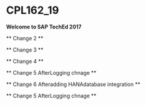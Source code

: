 # CPL162_19

**Welcome to SAP TechEd 2017**

** Change 2 **

** Change 3 **

** Change 4 **

** Change 5 AfterLogging chnage **

** Change 6 Afteradding HANAdatabase integration **

** Change 5 AfterLogging chnage **
